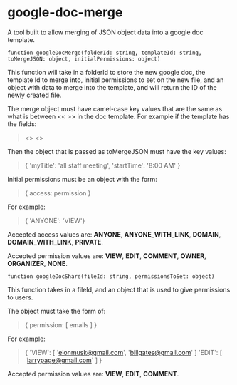 # google-doc-merge
A tool built to allow merging of JSON object data into a google doc template.

```
function googleDocMerge(folderId: string, templateId: string, toMergeJSON: object, initialPermissions: object)
```
This function will take in a folderId to store the new google doc, the template Id to merge into, initial permissions to set on the new file, and an object with data to merge into the template, and will return the ID of the newly created file.

The merge object must have camel-case key values that are the same as what is between << >> in the doc template. For example if the template has the fields:

> <<My Title>>
> <<Start Time>>

Then the object that is passed as toMergeJSON must have the key values:

> {
>   'myTitle': 'all staff meeting',
>   'startTime': '8:00 AM'
> }

Initial permissions must be an object with the form:

> { access: permission }

For example:

>{ 'ANYONE': 'VIEW'}

Accepted access values are: **ANYONE**, **ANYONE_WITH_LINK**, **DOMAIN**, **DOMAIN_WITH_LINK**, **PRIVATE**.

Accepted permission values are: **VIEW**, **EDIT**, **COMMENT**, **OWNER**, **ORGANIZER**, **NONE**.


```
function googleDocShare(fileId: string, permissionsToSet: object)
```
This function takes in a fileId, and an object that is used to give permissions to users.

The object must take the form of:

> { permission: [ emails ] }

For example:

> {
>   'VIEW': [ 'elonmusk@gmail.com', 'billgates@gmail.com' ]
>   'EDIT': [ 'larrypage@gmail.com' ]
> }

Accepted permission values are: **VIEW**, **EDIT**, **COMMENT**.

